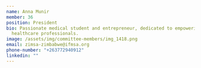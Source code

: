 ```yaml
---
name: Anna Munir
member: 36
position: President
bio: Passionate medical student and entrepreneur, dedicated to empowering future
  healthcare professionals.
image: /assets/img/committee-members/img_1418.png
email: zimsa-zimbabwe@ifmsa.org
phone-number: "+263772940912"
linkedin: ""
---
```

